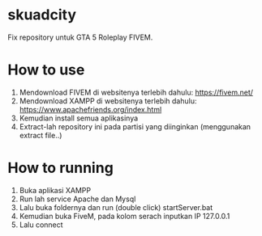 # skuadcity
Fix repository untuk GTA 5 Roleplay FIVEM.
# How to use
1. Mendownload FIVEM di websitenya terlebih dahulu: https://fivem.net/
2. Mendownload XAMPP di websitenya terlebih dahulu: https://www.apachefriends.org/index.html
3. Kemudian install semua aplikasinya
4. Extract-lah repository ini pada partisi yang diinginkan (menggunakan extract file..)
# How to running
1. Buka aplikasi XAMPP
2. Run lah service Apache dan Mysql
3. Lalu buka foldernya dan run (double click) startServer.bat
4. Kemudian buka FiveM, pada kolom serach inputkan IP 127.0.0.1
5. Lalu connect
